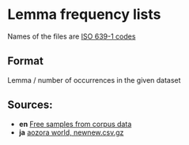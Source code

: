 # Lemma frequency lists

Names of the files are [ISO 639-1 codes](https://en.wikipedia.org/wiki/List_of_ISO_639-1_codes)

## Format
Lemma / number of occurrences in the given dataset

## Sources:
* **en** [Free samples from corpus data](https://www.corpusdata.org/formats.asp)
* **ja** [aozora world, newnew.csv.gz](http://aozora-word.hahasoha.net/download.html)
